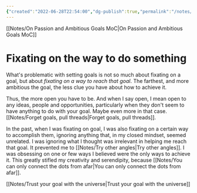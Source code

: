 ```yaml
---
{"created":"2022-06-28T22:54:00","dg-publish":true,"permalink":"/notes/fixating-on-the-way-to-do-something/","dgPassFrontmatter":true,"updated":"2025-01-19T22:20:18.675+01:00"}
---
```


[[Notes/On Passion and Ambitious Goals MoC\|On Passion and Ambitious Goals MoC]]

# Fixating on the way to do something

What's problematic with setting goals is not so much about fixating on a goal, but about _fixating on a way to reach that goal_.
The farthest, and more ambitious the goal, the less clue you have about how to achieve it. 

Thus, the more open you have to be. And when I say open, I mean open to any ideas, people and opportunities, particularly when they don't seem to have anything to do with your goal. Maybe even more in that case. [[Notes/Forget goals, pull threads\|Forget goals, pull threads]].

In the past, when I was fixating on goal, I was also fixating on a certain way to accomplish them, ignoring anything that, in my closed mindset, seemed unrelated. I was ignoring what I thought was irrelevant in helping me reach that goal. It prevented me to [[Notes/Try other angles\|Try other angles]]. I was obsessing on one or few ways I believed were the only ways to achieve it. This greatly stifled my creativity and serendipity, because [[Notes/You can only connect the dots from afar\|You can only connect the dots from afar]].

[[Notes/Trust your goal with the universe\|Trust your goal with the universe]]